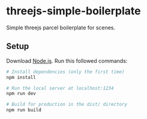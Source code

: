 # threejs-simple-boilerplate

Simple threejs parcel boilerplate for scenes.


## Setup
Download [Node.js](https://nodejs.org/en/download/).
Run this followed commands:

``` bash
# Install dependencies (only the first time)
npm install

# Run the local server at localhost:1234
npm run dev

# Build for production in the dist/ directory
npm run build
```
